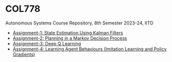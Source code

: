 # COL778
Autonomous Systems Course Repository, 8th Semester 2023-24, IITD 


- [Assignment-1: State Estimation Using Kalman Filters](./A1/)
- [Assignment-2: Planning in a Markov Decision Process](./A2/)
- [Assignment-3: Deep Q Learning](./A3/)
- [Assignment-4: Learning Agent Behaviours (Imitation Learning and Policy Gradients)](./A4/)
